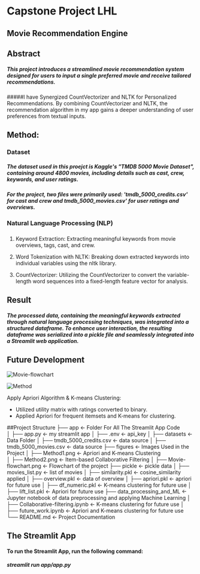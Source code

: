 # Capstone Project LHL
## Movie Recommendation Engine
## Abstract
##### This project introduces a streamlined movie recommendation system designed for users to input a single preferred movie and receive tailored recommendations. 
#####I have Synergized CountVectorizer and NLTK for Personalized Recommendations. By combining CountVectorizer and NLTK, the recommendation algorithm in my app gains a deeper understanding of user preferences from textual inputs.
## Method:
### Dataset
##### The dataset used in this proejct is Kaggle's "TMDB 5000 Movie Dataset", containing around 4800 movies, including details such as cast, crew, keywords, and user ratings.
##### For the project, two files were primarily used: 'tmdb_5000_credits.csv' for cast and crew and tmdb_5000_movies.csv' for user ratings and overviews.

### Natural Language Processing (NLP)
##### 
1. Keyword Extraction: Extracting meaningful keywords from movie overviews, tags, cast, and crew.

2. Word Tokenization with NLTK: Breaking down extracted keywords into individual variables using the nltk library.

3. CountVectorizer: Utilizing the CountVectorizer to convert the variable-length word sequences into a fixed-length feature vector for analysis.

## Result
##### The processed data, containing the meaningful keywords extracted through natural language processing techniques, was integrated into a structured dataframe. To enhance user interaction, the resulting dataframe was serialized into a pickle file and seamlessly integrated into a Streamlit web application.

## Future Development
![Movie-flowchart](https://github.com/sjrpokemon/LHL-final-project/assets/128329266/0c6c662d-0a95-42e9-8a13-000e8ea72050)


![Method](https://github.com/sjrpokemon/LHL-final-project/assets/128329266/7f4ba9c2-a4ad-41ae-81f0-e15283cedc74)

Apply Apriori Algorithm & K-means Clustering:
  - Utilized utility matrix with ratings converted to binary.
  -  Applied Apriori for frequent itemsets and K-means for clustering.

##Project Structure
├── app                       <- Folder For All The Streamlit App Code  
│   ├── app.py                            <- my streamlit app 
│   ├── .env                              <- api_key
│
├── datasets                  <- Data Folder 
│   ├── tmdb_5000_credits.csv            <- data source
│   ├── tmdb_5000_movies.csv             <- data source
├── figures                   <- Images Used in the Project 
│   ├── Method1.png                      <-  Apriori and K-means Clustering   
│   ├── Method2.png                      <-  Item-based Collaborative Filtering
│   ├── Movie-flowchart.png              <-  Flowchart of the project
├── pickle                    <- pickle data
│   ├── movies_list.py                   <- list of movies
│   ├── similarity.pkl                   <- cosine_similarity applied
│   ├── overview.pkl                     <- data of overview
│   ├── apriori.pkl                      <- apriori for future use
│   ├── df_numeric.pkl                   <- K-means clustering for future use
│   ├── lift_list.pkl                    <- Apriori for future use
├── data_processing_and_ML    <- Jupyter notebook of data preprocessing and applying Machine Learning
│   ├── Collaborative-filtering.ipynb    <- K-means clustering for future use
│   ├── future_work.ipynb                <- Apriori and K-means clustering for future use      
└── README.md                 <- Project Documentation

## The Streamlit App
#### To run the Streamlit App, run the following command: 
##### streamlit run app/app.py


